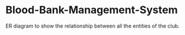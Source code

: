 # Blood-Bank-Management-System
ER diagram to show the relationship between all the entities of the club.
